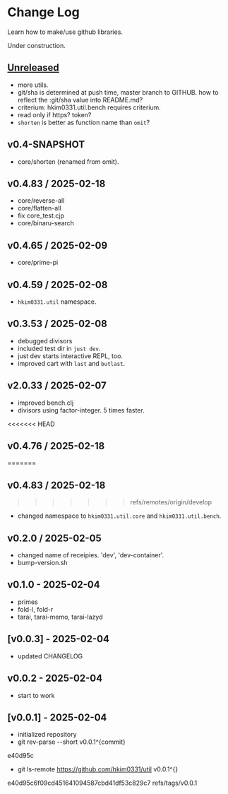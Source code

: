 # Change Log

Learn how to make/use github libraries.

Under construction.

## [Unreleased]

- more utils.
- git/sha is determined at push time, master branch to GITHUB.
  how to reflect the :git/sha value into README.md?
- criterium: hkim0331.util.bench requires criterium.
- read only if https? token?
- `shorten` is better as function name than `omit`?

## v0.4-SNAPSHOT

- core/shorten (renamed from omit).

## v0.4.83 / 2025-02-18

- core/reverse-all
- core/flatten-all
- fix core_test.cjp
- core/binaru-search

## v0.4.65 / 2025-02-09

- core/prime-pi

## v0.4.59 / 2025-02-08

- `hkim0331.util` namespace.

## v0.3.53 / 2025-02-08

- debugged divisors
- included test dir in `just dev`.
- just dev starts interactive REPL, too.
- improved cart with `last` and `butlast`.

## v2.0.33 / 2025-02-07

- improved bench.clj
- divisors using factor-integer. 5 times faster.

<<<<<<< HEAD
## v0.4.76 / 2025-02-18
=======
## v0.4.83 / 2025-02-18
>>>>>>> refs/remotes/origin/develop

- changed namespace to `hkim0331.util.core` and `hkim0331.util.bench`.


## v0.2.0 / 2025-02-05

- changed name of receipies. 'dev', 'dev-container'.
- bump-version.sh

## v0.1.0 - 2025-02-04

- primes
- fold-l, fold-r
- tarai, tarai-memo, tarai-lazyd

## [v0.0.3] - 2025-02-04

- updated CHANGELOG

## v0.0.2 - 2025-02-04

- start to work

## [v0.0.1] - 2025-02-04

- initialized repository
- git rev-parse --short v0.0.1^{commit}

e40d95c

- git ls-remote https://github.com/hkim0331/util v0.0.1^{}

e40d95c6f09cd451641094587cbd41df53c829c7    refs/tags/v0.0.1


[Unreleased]: https://github.com/hkim0331/util/compare/v0.4.83...HEAD

